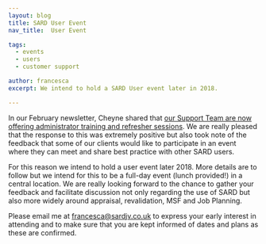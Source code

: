 ```yaml
---
layout: blog
title: SARD User Event
nav_title:  User Event

tags:
  - events
  - users
  - customer support

author: francesca
excerpt: We intend to hold a SARD User event later in 2018.

---
```


In our February newsletter, Cheyne shared that <a href="https://www.sardjv.co.uk/blog/cheyne/2018/02/26/admin-refresher-sessions.html">our Support Team are now offering administrator training and refresher sessions</a>. We are really pleased that the response to this was extremely positive but also took note of the feedback that some of our clients would like to participate in an event where they can meet and share best practice with other SARD users.

For this reason we intend to hold a user event later 2018. More details are to follow but we intend for this to be a full-day event (lunch provided!) in a central location. We are really looking forward to the chance to gather your feedback and facilitate discussion not only regarding the use of SARD but also more widely around appraisal, revalidation, MSF and Job Planning.

Please email me at <a href="mailto:francesca@sardjv.co.uk">francesca@sardjv.co.uk</a> to express your early interest in attending and to make sure that you are kept informed of dates and plans as these are confirmed.




